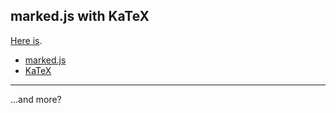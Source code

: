 marked.js with KaTeX
----

[Here is](./marked-with-katex/).

- [marked.js](https://github.com/chjj/marked)
- [KaTeX](https://github.com/Khan/KaTeX)

---

...and more?
